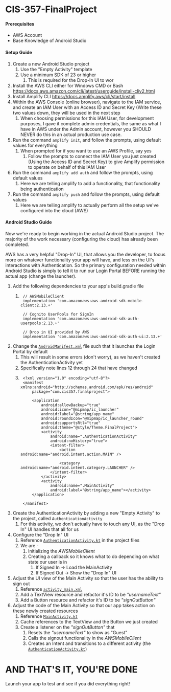 # CIS-357-FinalProject

#### Prerequisites

- AWS Account
- Base Knowledge of Android Studio

#### Setup Guide

1. Create a new Android Studio project
	1. Use the "Empty Activity" template
	1. Use a minimum SDK of 23 or higher
		1. This is required for the Drop-In UI to wor
1. Install the AWS CLI either for Windows CMD or Bash
https://docs.aws.amazon.com/cli/latest/userguide/install-cliv2.html
1. Install Amplify CLI
https://docs.amplify.aws/cli/start/install
1. Within the AWS Console (online browser), navigate to the IAM service, and create an IAM User with an Access ID and Secret Key (Write these two values down, they will be used in the next step
	1. When choosing permissions for this IAM User, for development purposes, I gave it complete admin credentials, the same as what I have in AWS under the Admin account, however you SHOULD NEVER do this in an actual production use case.
1. Run the command `amplify init`, and follow the prompts, using default values for everything 
	1. When prompted for if you want to use an AWS Profile, say yes
		1. Follow the prompts to connect the IAM User you just created (Using the Access ID and Secret Key) to give Amplify permission to operate on behalf of this IAM User
1. Run the command `amplify add auth` and follow the prompts, using default values
	1. Here we are telling amplify to add a functionality, that functionality being authentication
1. Run the command `amplify push` and follow the prompts, using default values
	1. Here we are telling amplify to actually perform all the setup we've configured into the cloud (AWS)

#### Android Studio Guide

Now we're ready to begin working in the actual Android Studio project. The majority of the work necessary (configuring the cloud) has already been completed.

AWS has a very helpful "Drop-In" UI, that allows you the developer, to focus more on whatever functionality your app will have, and less on the UI's interactions with Authentication. So the primary configuration needed within Android Studio is simply to tell it to run our Login Portal BEFORE running the actual app (change the launcher).

1. Add the following dependencies to your app's build.gradle file
	1. ```
	    // AWSMobileClient
	    implementation 'com.amazonaws:aws-android-sdk-mobile-client:2.13.+'

	    // Cognito UserPools for SignIn
	    implementation 'com.amazonaws:aws-android-sdk-auth-userpools:2.13.+'

	    // Drop in UI provided by AWS
	    implementation 'com.amazonaws:aws-android-sdk-auth-ui:2.13.+'
	    ```
1. Change the [`AndroidManifest.xml`](app/src/main/AndroidManifest.xml) file such that it launches the Login Portal by default
	1. This will result in some errors (don't worry), as we haven't created the AuthenticationActivity yet
	1. Specifically note lines 12 through 24 that have changed
	1. ```
		<?xml version="1.0" encoding="utf-8"?>
		<manifest xmlns:android="http://schemas.android.com/apk/res/android"
			package="com.cis357.finalproject">

			<application
				android:allowBackup="true"
				android:icon="@mipmap/ic_launcher"
				android:label="@string/app_name"
				android:roundIcon="@mipmap/ic_launcher_round"
				android:supportsRtl="true"
				android:theme="@style/Theme.FinalProject">
				<activity
					android:name=".AuthenticationActivity"
					android:noHistory="true">
					<intent-filter>
						<action android:name="android.intent.action.MAIN" />

						<category android:name="android.intent.category.LAUNCHER" />
					</intent-filter>
				</activity>
				<activity
					android:name=".MainActivity"
					android:label="@string/app_name"></activity>
			</application>

		</manifest>
		```
1. Create the AuthenticationActivity by adding a new "Empty Activity" to the project, called `AuthenticationActivity`
	1. For this activity, we don't actually have to touch any UI, as the "Drop In" UI handles that all for us
1. Configure the "Drop In" UI
	1. Reference [`AuthenticationActivity.kt`](app/src/main/java/com/cis357/finalproject/AuthenticationActivity.kt) in the project files
	1. We are -
		1. Initializing the *AWSMobileClient*
		1. Creating a callback so it knows what to do depending on what state our user is in
			1. If Signed In  -> Load the MainActivity
			1. If Signed Out -> Show the "Drop In" UI
1. Adjust the UI view of the Main Activity so that the user has the ability to sign out
	1. Reference [`activity_main.xml`](app/src/main/res/layout/activity_main.xml)
	1. Add a TextView resource and refactor it's ID to be *"usernameText"*
	1. Add a Button resource and refactor it's ID to be *"signOutButton"*
1. Adjust the code of the Main Activity so that our app takes action on these newly created resources
	1. Reference [`MainActivity.kt`](app/src/main/java/com/cis357/finalproject/MainActivity.kt)
	1. Cache references to the TextView and the Button we just created
	1. Create a listener on the *"signOutButton"* that 
		1. Resets the *"usernameText"* to show as "Guest"
		1. Calls the signout functionality in the *AWSMobileClient*
		1. Creates an Intent and transitions to a different activity (the [`AuthenticationActivity.kt`](app/src/main/java/com/cis357/finalproject/AuthenticationActivity.kt))


# AND THAT'S IT, YOU'RE DONE
Launch your app to test and see if you did everything right!
